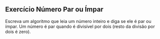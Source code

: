 ## Exercício Número Par ou Ímpar
Escreva um algoritmo que leia um número inteiro e diga se ele é par ou ímpar. Um número é par quando é divisível por dois (resto da divisão por dois é zero).